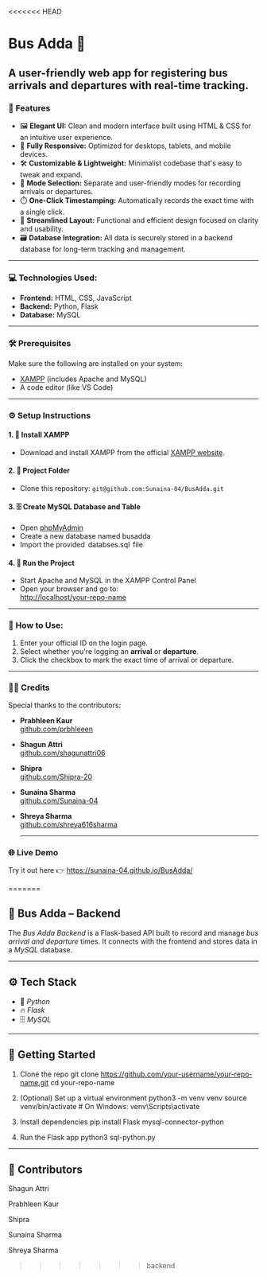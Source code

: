 <<<<<<< HEAD
# Bus Adda 🚏

## A user-friendly web app for registering bus arrivals and departures with real-time tracking.

### 🌟 Features

- 🖼️ **Elegant UI:** Clean and modern interface built using HTML & CSS for an intuitive user experience.  
- 🚀 **Fully Responsive:** Optimized for desktops, tablets, and mobile devices.  
- 🛠️ **Customizable & Lightweight:** Minimalist codebase that's easy to tweak and expand.  
- 🔀 **Mode Selection:** Separate and user-friendly modes for recording arrivals or departures.  
- ⏱️ **One-Click Timestamping:** Automatically records the exact time with a single click.  
- 🧼 **Streamlined Layout:** Functional and efficient design focused on clarity and usability.  
- 🗃️ **Database Integration:** All data is securely stored in a backend database for long-term tracking and management.

---

### 💻 Technologies Used:

- **Frontend:** HTML, CSS, JavaScript
- **Backend:**  Python, Flask
- **Database:**  MySQL

---

### 🛠️ Prerequisites

Make sure the following are installed on your system:

- ⁠[XAMPP](https://www.apachefriends.org/index.html) (includes Apache and MySQL)
- ⁠A code editor (like VS Code)

---

### ⚙️ Setup Instructions

#### 1. 🧰 Install XAMPP

- ⁠Download and install XAMPP from the official [XAMPP website](https://www.apachefriends.org/index.html).

#### 2. 📁 Project Folder

- Clone this repository:
  ```git@github.com:Sunaina-04/BusAdda.git```⁠

#### 3. 🗄️ Create MySQL Database and Table

- ⁠Open [phpMyAdmin](http://localhost/phpmyadmin)
- Create a new database named busadda
- Import the provided ⁠ databses.sql ⁠ file

#### 4. 🚀 Run the Project

- ⁠Start Apache and MySQL in the XAMPP Control Panel
- ⁠Open your browser and go to:  
  [http://localhost/your-repo-name](http://localhost/your-repo-name)

---
  
### 📌 How to Use:
1. Enter your official ID on the login page.
2. Select whether you're logging an **arrival** or **departure**.
3. Click the checkbox to mark the exact time of arrival or departure.

---

### 👩‍💻 Credits
Special thanks to the contributors:

- **Prabhleen Kaur**  
  [github.com/prbhleeen](https://github.com/prbhleeen)
  
- **Shagun Attri**  
  [github.com/shagunattri06](https://github.com/shagunattri06)
  
- **Shipra**  
  [github.com/Shipra-20](https://github.com/Shipra-20)
  
- **Sunaina Sharma**  
  [github.com/Sunaina-04](https://github.com/Sunaina-04)
  
- **Shreya Sharma**  
  [github.com/shreya616sharma](https://github.com/shreya616sharma)

  ---

### 🌐 Live Demo

Try it out here 👉 https://sunaina-04.github.io/BusAdda/

=======
## 🚏 Bus Adda – Backend

The *Bus Adda Backend* is a Flask-based API built to record and manage *bus arrival and departure* times. It connects with the frontend and stores data in a *MySQL* database.

---

## ⚙️ Tech Stack

- 🐍 *Python*
- 🔥 *Flask*
- 🗄️ *MySQL* 

---

## 🚀 Getting Started

1. Clone the repo
git clone https://github.com/your-username/your-repo-name.git
cd your-repo-name

2. (Optional) Set up a virtual environment
python3 -m venv venv
source venv/bin/activate  # On Windows: venv\Scripts\activate

3. Install dependencies
pip install Flask mysql-connector-python

4. Run the Flask app
python3 sql-python.py

---

## 👥 Contributors
Shagun Attri

Prabhleen Kaur

Shipra

Sunaina Sharma

Shreya Sharma
>>>>>>> backend
